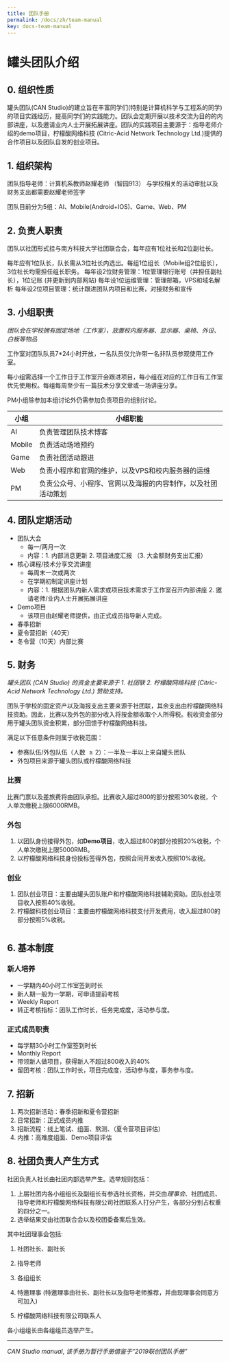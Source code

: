 ```yaml
---
title: 团队手册
permalink: /docs/zh/team-manual
key: docs-team-manual
---
```


# 罐头团队介绍

## 0. 组织性质

罐头团队(CAN Studio)的建立旨在丰富同学们(特别是计算机科学与工程系的同学)的项目实践经历，提高同学们的实践能力。团队会定期开展以技术交流为目的的内部讲座，以及邀请业内人士开展拓展讲座。团队的实践项目主要源于：指导老师介绍的demo项目，柠檬酸网络科技 (Citric-Acid Network Technology Ltd.)提供的合作项目以及团队自发的创业项目。 



## 1. 组织架构

团队指导老师：计算机系教师赵耀老师 （智园913）
与学校相关的活动审批以及财务支出都需要赵耀老师签字

团队目前分为5组：AI、Mobile(Android+IOS)、Game、Web、PM



## 2. 负责人职责

团队以社团形式挂与南方科技大学社团联合会，每年应有1位社长和2位副社长。

每年应有1位队长，队长需从3位社长内选出。每组1位组长（Mobile组2位组长），3位社长均需担任组长职务。
每年设2位财务管理：1位管理银行账号（并担任副社长），1位记账 (并更新到内部网站)
每年设1位运维管理：管理邮箱，VPS和域名解析
每年设2位项目管理：统计跟进团队内项目和比赛，对接财务和宣传



## 3. 小组职责

*团队会在学校拥有固定场地（工作室），放置校内服务器、显示器、桌椅、外设、白板等物品*

工作室对团队队员7*24小时开放，一名队员仅允许带一名非队员参观使用工作室。

每小组需选择一个工作日于工作室开会跟进项目，每小组在对应的工作日有工作室优先使用权。每组每周至少有一篇技术分享文章或一场讲座分享。

PM小组除参加本组讨论外仍需参加负责项目的组别讨论。

| 小组   | 小组职能                                                     |
| ------ | ------------------------------------------------------------ |
| AI     | 负责管理团队技术博客                                         |
| Mobile | 负责活动场地预约                                             |
| Game   | 负责社团活动跟进                                             |
| Web    | 负责小程序和官网的维护，以及VPS和校内服务器的运维            |
| PM     | 负责公众号、小程序、官网以及海报的内容制作，以及社团活动策划 |



## 4. 团队定期活动

- 团队大会
  - 每一/两月一次
  - 内容：1. 内部消息更新 2. 项目进度汇报 （3. 大金额财务支出汇报）
- 核心课程/技术分享交流讲座
  - 每周末一次或两次
  - 在学期初制定讲座计划
  - 内容：1. 根据团队内新人需求或项目技术需求于工作室召开内部讲座 2. 邀请老师/业内人士开展拓展讲座
- Demo项目
  - 该项目由赵耀老师提供，由正式成员指导新人完成。
- 春季招新
- 夏令营招新（40天）
- 冬令营（10天）内部比赛



## 5. 财务

*罐头团队 (CAN Studio) 的资金主要来源于 1. 社团联 2. 柠檬酸网络科技 (Citric-Acid Network Technology Ltd.) 赞助支持。*

团队于学校的固定资产以及海报支出主要来源于社团联，其余支出由柠檬酸网络科技资助。因此，比赛以及外包的部分收入将按金额收取个人所得税。税收资金部分用于罐头团队资金积累，部分回馈于柠檬酸网络科技。

满足以下任意条件则属于收税范围：

- 参赛队伍/外包队伍（人数 $\geq2$）：一半及一半以上来自罐头团队
- 外包项目来源于罐头团队或柠檬酸网络科技

### 比赛

比赛门票以及差旅费将由团队承担。比赛收入超过800的部分按照30%收税，个人单次缴税上限6000RMB。

### 外包

1. 以团队身份接得外包，如**Demo项目**，收入超过800的部分按照20%收税，个人单次缴税上限5000RMB。
2. 以柠檬酸网络科技身份投标签得外包，按照合同开发收入按照10%收税。

### 创业

1. 团队创业项目：主要由罐头团队账户和柠檬酸网络科技辅助资助。团队创业项目收入按照40%收税。
2. 柠檬酸科技创业项目：主要由柠檬酸网络科技支付开发费用，收入超过800的部分按照5%收税。

# 

## 6. 基本制度

### 新人培养

- 一学期内40小时工作室签到时长
- 新人期一般为一学期，可申请提前考核
- Weekly Report
- 转正考核指标：团队工作时长，任务完成度，活动参与度。

### 正式成员职责

- 每学期30小时工作室签到时长
- Monthly Report
- 带领新人做项目，获得新人不超过800收入的40%
- 留团考核：团队工作时长，项目完成度，活动参与度，事务参与度。



## 7. 招新

1. 两次招新活动：春季招新和夏令营招新
2. 日常招新：正式成员内推
3. 招新流程：线上笔试、组面、熬测、（夏令营项目评估）
4. 内推：高难度组面、Demo项目评估



## 8. 社团负责人产生方式

社团负责人社长由社团内部选举产生。选举规则包括：

1. 上届社团内各小组组长及副组长有参选社长资格，并交由*理事会*、社团成员、指导老师和柠檬酸网络科技有限公司社团联系人打分产生，各部分分别占权重的四分之一。
2. 选举结果交由社团联合会以及校团委备案后生效。

其中社团理事会包括:

1. 社团社长、副社长

2. 指导老师

3. 各组组长

4. 特邀理事 (特邀理事由社长、副社长以及指导老师推荐，并由现理事会同意方可加入)

5. 柠檬酸网络科技有限公司联系人

各小组组长由各组组员选举产生。



---

*CAN Studio manual*, *该手册为暂行手册借鉴于“2019联创团队手册”*